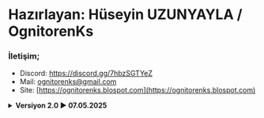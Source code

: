 #  Hazırlayan: Hüseyin UZUNYAYLA / OgnitorenKs
###  İletişim;
-   Discord: https://discord.gg/7hbzSGTYeZ
-   Mail: ognitorenks@gmail.com
-   Site: [https://ognitorenks.blospot.com](https://ognitorenks.blospot.com)


<details><B><summary> Versiyon 2.0 ► 07.05.2025 </B></summary>

    • --set-ttl 3 yönteminde birçok kullanıcı sorun yaşıyordu.
    • Çözüm olarak alternatif bir yöntem daha ekledim > --set-ttl 3 --dns-addr 77.88.8.8 --dns-port 1253 --dnsv6-addr 2a02:6b8::feed:0ff --dnsv6-port 1253
    
</details>